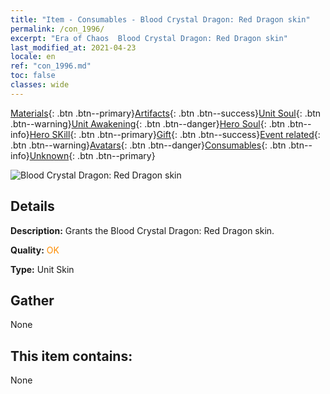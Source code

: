 ```yaml
---
title: "Item - Consumables - Blood Crystal Dragon: Red Dragon skin"
permalink: /con_1996/
excerpt: "Era of Chaos  Blood Crystal Dragon: Red Dragon skin"
last_modified_at: 2021-04-23
locale: en
ref: "con_1996.md"
toc: false
classes: wide
---
```

 [Materials](/Items/){: .btn .btn--primary}[Artifacts](/Items/Artifacts/){: .btn .btn--success}[Unit Soul](/Items/UnitSoul/){: .btn .btn--warning}[Unit Awakening](/Items/UnitAwakening/){: .btn .btn--danger}[Hero Soul](/Items/HeroSoul/){: .btn .btn--info}[Hero SKill](/Items/HeroSkill/){: .btn .btn--primary}[Gift](/Items/Gift/){: .btn .btn--success}[Event related](/Items/Events/){: .btn .btn--warning}[Avatars](/Items/Avatars/){: .btn .btn--danger}[Consumables](/Items/Consumables/){: .btn .btn--info}[Unknown](/Items/Unknown/){: .btn .btn--primary}

 ![Blood Crystal Dragon: Red Dragon skin](/images/u/ti_honglongdiancang.jpg)

## Details
 **Description:** Grants the Blood Crystal Dragon: Red Dragon skin.

 **Quality:** <span style="color: #FF8C00">OK</span>

 **Type:** Unit Skin

## Gather

  None

## This item contains:

  None

